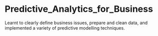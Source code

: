 # Predictive_Analytics_for_Business
Learnt to clearly define business issues, prepare and clean data, and implemented a variety of predictive modelling techniques.
